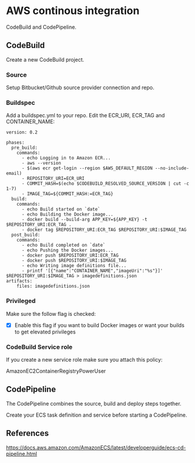 # AWS continous integration

CodeBuild and CodePipeline.

## CodeBuild

Create a new CodeBuild project.

### Source 

Setup Bitbucket/Github source provider connection and repo.

### Buildspec

Add a buildspec.yml to your repo. Edit the ECR_URI, ECR_TAG and CONTAINER_NAME:

```
version: 0.2

phases:
  pre_build:
    commands:
      - echo Logging in to Amazon ECR...
      - aws --version
      - $(aws ecr get-login --region $AWS_DEFAULT_REGION --no-include-email)
      - REPOSITORY_URI=ECR_URI
      - COMMIT_HASH=$(echo $CODEBUILD_RESOLVED_SOURCE_VERSION | cut -c 1-7)
      - IMAGE_TAG=${COMMIT_HASH:=ECR_TAG}
  build:
    commands:
      - echo Build started on `date`
      - echo Building the Docker image...
      - docker build --build-arg APP_KEY=${APP_KEY} -t $REPOSITORY_URI:ECR_TAG .
      - docker tag $REPOSITORY_URI:ECR_TAG $REPOSITORY_URI:$IMAGE_TAG
  post_build:
    commands:
      - echo Build completed on `date`
      - echo Pushing the Docker images...
      - docker push $REPOSITORY_URI:ECR_TAG
      - docker push $REPOSITORY_URI:$IMAGE_TAG
      - echo Writing image definitions file...
      - printf '[{"name":"CONTAINER_NAME","imageUri":"%s"}]' $REPOSITORY_URI:$IMAGE_TAG > imagedefinitions.json
artifacts:
    files: imagedefinitions.json

```
### Privileged

Make sure the follow flag is checked:

- [x] Enable this flag if you want to build Docker images or want your builds to get elevated privileges

### CodeBuild Service role 

If you create a new service role make sure you attach this policy:

AmazonEC2ContainerRegistryPowerUser

## CodePipeline

The CodePipeline combines the source, build and deploy steps together.

Create your ECS task definition and service before starting a CodePipeline.

## References

https://docs.aws.amazon.com/AmazonECS/latest/developerguide/ecs-cd-pipeline.html
